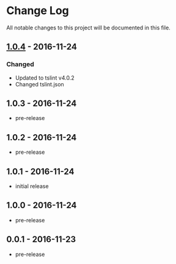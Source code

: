 # Change Log
All notable changes to this project will be documented in this file.

## [1.0.4] - 2016-11-24
### Changed
- Updated to tslint v4.0.2
- Changed tslint.json

## 1.0.3 - 2016-11-24
- pre-release

## 1.0.2 - 2016-11-24
- pre-release

## 1.0.1 - 2016-11-24
- initial release

## 1.0.0 - 2016-11-24
- pre-release

## 0.0.1 - 2016-11-23
- pre-release

[1.0.4]: https://github.com/fulls1z3/ng2-metadata/compare/1.0.1...1.0.4
